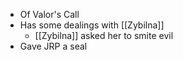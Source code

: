 - Of Valor's Call
- Has some dealings with [[Zybilna]]
	- [[Zybilna]] asked her to smite evil
- Gave JRP a seal